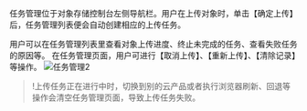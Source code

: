 任务管理位于对象存储控制台左侧导航栏。用户在上传对象时，单击【确定上传】后，任务管理列表便会自动创建相应的上传任务。

用户可以在任务管理列表里查看对象上传进度、终止未完成的任务、查看失败任务的原因等。
在任务管理页面，用户可进行【取消上传】、【重新上传】、【清除记录】等操作。
![任务管理2](//mc.qcloudimg.com/static/img/7b019fa2b5b257360ee1f68b3689e396/image.png)

>!上传任务正在进行中时，切换到别的云产品或者执行浏览器刷新、回退等操作会清空任务管理页面，导致上传任务失败。
